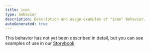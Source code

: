 ```yaml
---
title: icon
type: behavior
description: Description and usage examples of "icon" behavior.
autoGenerated: true
---
```


This behavior has not yet been described in detail, but you can see examples of use in our [Storybook](/storybook).